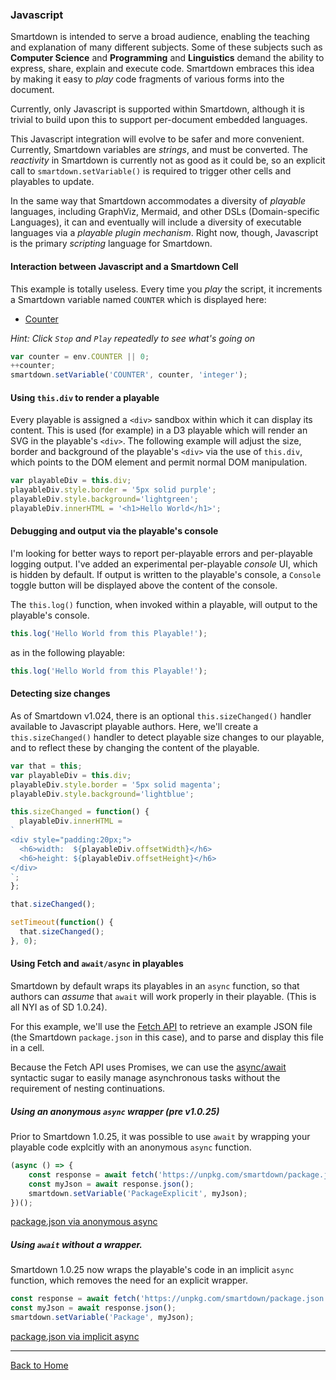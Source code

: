 ### Javascript

Smartdown is intended to serve a broad audience, enabling the teaching and explanation of many different subjects. Some of these subjects such as **Computer Science** and **Programming** and **Linguistics** demand the ability to express, share, explain and execute code. Smartdown embraces this idea by making it easy to *play* code fragments of various forms into the document.

Currently, only Javascript is supported within Smartdown, although it is trivial to build upon this to support per-document embedded languages.

This Javascript integration will evolve to be safer and more convenient. Currently, Smartdown variables are *strings*, and must be converted. The *reactivity* in Smartdown is currently not as good as it could be, so an explicit call to `smartdown.setVariable()` is required to trigger other cells and playables to update.

In the same way that Smartdown accommodates a diversity of *playable* languages, including GraphViz, Mermaid, and other DSLs (Domain-specific Languages), it can and eventually will include a diversity of executable languages via a *playable plugin mechanism*. Right now, though, Javascript is the primary *scripting* language for Smartdown.

#### Interaction between Javascript and a Smartdown Cell

This example is totally useless. Every time you *play* the script, it increments a Smartdown variable named `COUNTER` which is displayed here:

- [Counter](:!COUNTER)

*Hint: Click `Stop` and `Play` repeatedly to see what's going on*

```javascript /playable/autoplay
var counter = env.COUNTER || 0;
++counter;
smartdown.setVariable('COUNTER', counter, 'integer');
```

#### Using `this.div` to render a playable

Every playable is assigned a `<div>` sandbox within which it can display its content. This is used (for example) in a D3 playable which will render an SVG in the playable's `<div>`. The following example will adjust the size, border and background of the playable's `<div>` via the use of `this.div`, which points to the DOM element and permit normal DOM manipulation.

```javascript /playable/autoplay
var playableDiv = this.div;
playableDiv.style.border = '5px solid purple';
playableDiv.style.background='lightgreen';
playableDiv.innerHTML = '<h1>Hello World</h1>';

```



#### Debugging and output via the playable's console

I'm looking for better ways to report per-playable errors and per-playable logging output. I've added an experimental per-playable *console* UI, which is hidden by default. If output is written to the playable's console, a `Console` toggle button will be displayed above the content of the console.

The `this.log()` function, when invoked within a playable, will output to the playable's console.

```javascript
this.log('Hello World from this Playable!');
```

as in the following playable:

```javascript /playable/autoplay
this.log('Hello World from this Playable!');
```

#### Detecting size changes

As of Smartdown v1.024, there is an optional `this.sizeChanged()` handler available to Javascript playable authors. Here, we'll create a `this.sizeChanged()` handler to detect playable size changes to our playable, and to reflect these by changing the content of the playable.


```javascript /playable/autoplay
var that = this;
var playableDiv = this.div;
playableDiv.style.border = '5px solid magenta';
playableDiv.style.background='lightblue';

this.sizeChanged = function() {
  playableDiv.innerHTML =
`
<div style="padding:20px;">
  <h6>width:  ${playableDiv.offsetWidth}</h6>
  <h6>height: ${playableDiv.offsetHeight}</h6>
</div>
`;
};

that.sizeChanged();

setTimeout(function() {
  that.sizeChanged();
}, 0);

```

#### Using Fetch and `await/async` in playables

Smartdown by default wraps its playables in an `async` function, so that authors can *assume* that `await` will work properly in their playable. (This is all NYI as of SD 1.0.24).

For this example, we'll use the [Fetch API]() to retrieve an example JSON file (the Smartdown `package.json` in this case), and to parse and display this file in a cell.

Because the Fetch API uses Promises, we can use the [async/await]() syntactic sugar to easily manage asynchronous tasks without the requirement of nesting continuations.


##### Using an anonymous `async` wrapper (pre v1.0.25)

Prior to Smartdown 1.0.25, it was possible to use `await` by wrapping your playable code explcitly with an anonymous `async` function.

```javascript /playable/xautoplay
(async () => {
	const response = await fetch('https://unpkg.com/smartdown/package.json');
	const myJson = await response.json();
	smartdown.setVariable('PackageExplicit', myJson);
})();
```

[package.json via anonymous async](:!PackageExplicit|json)

##### Using `await` without a wrapper.

Smartdown 1.0.25 now wraps the playable's code in an implicit `async` function, which removes the need for an explicit wrapper.

```javascript /playable/xautoplay
const response = await fetch('https://unpkg.com/smartdown/package.json');
const myJson = await response.json();
smartdown.setVariable('Package', myJson);
```

[package.json via implicit async](:!Package|json)



---

[Back to Home](:@Home)
